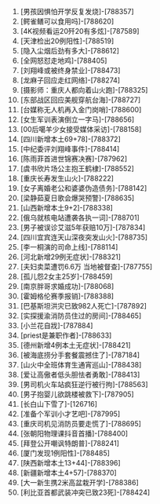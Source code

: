 
1. [男孩因惧怕开学反复发烧]-[788357]
1. [鳄雀鳝可以食用吗]-[788620]
1. [4K视频看运20歼20有多炫]-[787589]
1. [天津检出20例阳性]-[788519]
1. [隐入尘烟后劲有多大]-[788612]
1. [全网怒怼走地鸡]-[788405]
1. [刘翔峰或被终身禁业]-[788473]
1. [龙麻子回应走红网络]-[788274]
1. [摄影师：重庆人都向着山火跑]-[788325]
1. [东部战区回应美舰穿航台海]-[788727]
1. [台媒称无人机再入金门岗哨]-[788600]
1. [女生军训表演倒立一字马]-[788656]
1. [00后噶羊少女接受媒体采访]-[788158]
1. [四川新增本土69+78]-[788372]
1. [中纪委评刘翔峰事件]-[788414]
1. [陈雨菲首进世锦赛决赛]-[787962]
1. [虞书欣片场公主抱王鹤棣]-[788552]
1. [重庆长寿发生山火]-[788222]
1. [女子离婚老公和婆婆伪造债务]-[788142]
1. [梁静茹夏日歌会爆哭预警]-[788635]
1. [山西新增本土9+2]-[788338]
1. [俄乌就核电站遭袭各执一词]-[788701]
1. [男子被误诊艾滋5年获赔10万]-[787834]
1. [四川宜宾连天山深夜突发山火]-[788735]
1. [李一桐演的司命上线]-[788114]
1. [河北新增29例无症状]-[788321]
1. [夫妇卖菜遭罚6.6万 当地被督查]-[787755]
1. [孤儿怨2女主25岁]-[788459]
1. [南京胖哥求婚成功]-[788068]
1. [霍姆格伦赛季报销]-[788388]
1. [巴基斯坦洪灾已致982人死亡]-[787892]
1. [实探援渝消防员住过的房间]-[788465]
1. [小兰花自戕]-[787884]
1. [priest是兼职作者]-[788633]
1. [德州新增4例本土无症状]-[788421]
1. [被海底捞分手套餐震撼住了]-[787184]
1. [山火中全班体育生通宵巡山]-[788438]
1. [爱让高傲者低头胆怯者勇敢]-[788413]
1. [男司机火车站疯狂逆行被行拘]-[788563]
1. [男子抱婴儿欲跳楼被救下]-[787905]
1. [长白山下雪了]-[126716]
1. [准备个军训小才艺吧]-[787995]
1. [重庆司机见消防员要走慌了]-[788695]
1. [张朝阳物理课抖音首播]-[788400]
1. [拜登公开嘲讽特朗普]-[788241]
1. [厦门发现1例阳性]-[788485]
1. [陕西新增本土13+44]-[788396]
1. [新疆新增本土4+57]-[788370]
1. [大一新生携2米高盆栽开学]-[788386]
1. [利比亚首都武装冲突已致23死]-[788424]